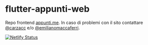 # flutter-appunti-web

Repo frontend [appunti.me](https://appunti.me). In caso di problemi con il sito contattare [@carzacc](https://github.com/carzacc) e/o [@emilianomaccaferri](https://github.com/emilianomaccaferri). 

[![Netlify Status](https://api.netlify.com/api/v1/badges/75e837d6-3355-4ef9-aeba-3537b10ed971/deploy-status)](https://app.netlify.com/sites/stupefied-gates-d54a00/deploys)
